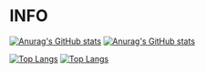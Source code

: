 # INFO
[![Anurag's GitHub stats](https://github-readme-stats.vercel.app/api?username=skynate22&thema=dark)](https://github.com/anuraghazra/github-readme-stats)
[![Anurag's GitHub stats](https://github-readme-stats.vercel.app/api?username=skynate22&theme=dark)](https://github.com/anuraghazra/github-readme-stats)

[![Top Langs](https://github-readme-stats.vercel.app/api/top-langs/?username=skynate22&layout=compact&exclude_repo=&thema=dark)](https://github.com/anuraghazra/github-readme-stats)
[![Top Langs](https://github-readme-stats.vercel.app/api/top-langs/?username=skynate22&layout=compact&exclude_repo=&theme=dark)](https://github.com/anuraghazra/github-readme-stats)
